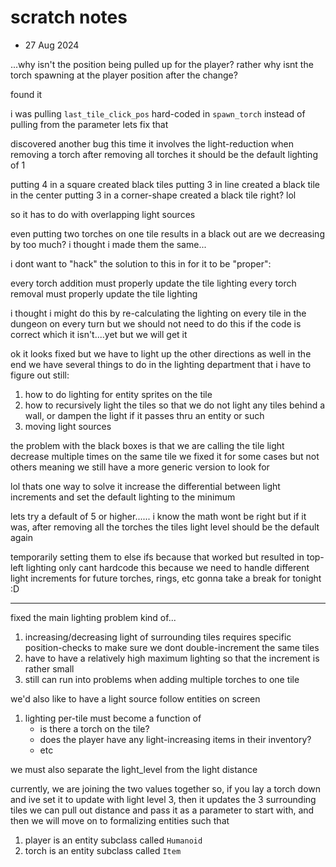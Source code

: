 # scratch notes

- 27 Aug 2024 

...why isn't the position being pulled up for the player?
rather
why isnt the torch spawning at the player position after the change?



found it

i was pulling `last_tile_click_pos` hard-coded in `spawn_torch` instead of pulling from the parameter
lets fix that


discovered another bug
this time it involves the light-reduction when removing a torch
after removing all torches it should be the default lighting of 1

putting 4 in a square created black tiles
putting 3 in line created a black tile in the center
putting 3 in a corner-shape created a black tile right? lol

so it has to do with overlapping light sources

even putting two torches on one tile results in a black out
are we decreasing by too much?
i thought i made them the same...

i dont want to "hack" the solution to this in
for it to be "proper":

every torch addition must properly update the tile lighting
every torch removal must properly update the tile lighting

i thought i might do this by re-calculating the lighting on every tile in the dungeon on every turn
but we should not need to do this if the code is correct
which it isn't....yet
but we will get it

ok
it looks fixed but we have to light up the other directions as well
in the end we have several things to do in the lighting department that i have to figure out still:


1. how to do lighting for entity sprites on the tile
2. how to recursively light the tiles so that we do not light any tiles behind a wall, or dampen the light if it passes thru an entity or such
3. moving light sources

the problem with the black boxes is that we are calling the tile light decrease multiple times on the same tile
we fixed it for some cases but not others
meaning
we still have a more generic version to look for

lol thats one way to solve it
increase the differential between light increments
and set the default lighting to the minimum

lets try a default of 5 or higher......
i know the math wont be right but if it was, after removing all the torches the tiles light level should be the default again

temporarily setting them to else ifs because that worked but resulted in top-left lighting only
cant hardcode this because we need to handle different light increments for future torches, rings, etc
gonna take a break for tonight :D

----------

fixed the main lighting problem kind of...

1. increasing/decreasing light of surrounding tiles requires specific position-checks to make sure we dont double-increment the same tiles
2. have to have a relatively high maximum lighting so that the increment is rather small
3. still can run into problems when adding multiple torches to one tile

we'd also like to have a light source follow entities on screen

1. lighting per-tile must become a function of
    - is there a torch on the tile?
    - does the player have any light-increasing items in their inventory?
    - etc

we must also separate the light_level from the light distance

currently, we are joining the two values together
so, if you lay a torch down and ive set it to update with light level 3, then it updates the 3 surrounding tiles
we can pull out distance and pass it as a parameter to start with, and then we will move on to formalizing entities such that

1. player is an entity subclass called `Humanoid`
2. torch is an entity subclass called `Item`








